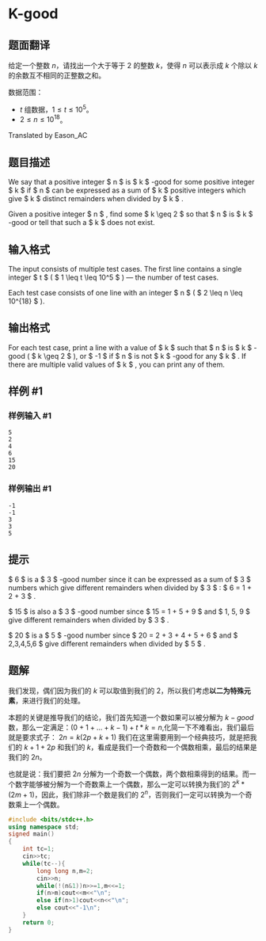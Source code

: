 # K-good

## 题面翻译

给定一个整数 $n$，请找出一个大于等于 $2$ 的整数 $k$，使得 $n$ 可以表示成 $k$ 个除以 $k$ 的余数互不相同的正整数之和。

数据范围：

- $t$ 组数据，$1\leqslant t\leqslant 10^5$。
- $2\leqslant n\leqslant 10^{18}$。

Translated by Eason_AC

## 题目描述

We say that a positive integer $ n $ is $ k $ -good for some positive integer $ k $ if $ n $ can be expressed as a sum of $ k $ positive integers which give $ k $ distinct remainders when divided by $ k $ .

Given a positive integer $ n $ , find some $ k \geq 2 $ so that $ n $ is $ k $ -good or tell that such a $ k $ does not exist.

## 输入格式

The input consists of multiple test cases. The first line contains a single integer $ t $ ( $ 1 \leq t \leq 10^5 $ ) — the number of test cases.

Each test case consists of one line with an integer $ n $ ( $ 2 \leq n \leq 10^{18} $ ).

## 输出格式

For each test case, print a line with a value of $ k $ such that $ n $ is $ k $ -good ( $ k \geq 2 $ ), or $ -1 $ if $ n $ is not $ k $ -good for any $ k $ . If there are multiple valid values of $ k $ , you can print any of them.

## 样例 #1

### 样例输入 #1

```
5
2
4
6
15
20
```

### 样例输出 #1

```
-1
-1
3
3
5
```

## 提示

$ 6 $ is a $ 3 $ -good number since it can be expressed as a sum of $ 3 $ numbers which give different remainders when divided by $ 3 $ : $ 6 = 1 + 2 + 3 $ .

 $ 15 $ is also a $ 3 $ -good number since $ 15 = 1 + 5 + 9 $ and $ 1, 5, 9 $ give different remainders when divided by $ 3 $ .

 $ 20 $ is a $ 5 $ -good number since $ 20 = 2 + 3 + 4 + 5 + 6 $ and $ 2,3,4,5,6 $ give different remainders when divided by $ 5 $ .

## 题解
我们发现，偶们因为我们的 $k$ 可以取值到我们的 2，所以我们考虑**以二为特殊元素**，来进行我们的处理。

本题的关键是推导我们的结论，我们首先知道一个数如果可以被分解为 $k-good$ 数，那么一定满足：$(0+1+\dots+k-1)+t*k=n$,化简一下不难看出，我们最后就是要求式子：
$2n=k(2p+k+1)$ 
我们在这里需要用到一个经典技巧，就是把我们的 $k+1+2p$ 和我们的 $k$，看成是我们一个奇数和一个偶数相乘，最后的结果是我们的 $2n$。

也就是说：我们要把 $2n$ 分解为一个奇数一个偶数，两个数相乘得到的结果。而一个数字能够被分解为一个奇数乘上一个偶数，那么一定可以转换为我们的 $2^{k}*(2m+1)$，因此，我们除非一个数是我们的 $2^n$，否则我们一定可以转换为一个奇数乘上一个偶数。

```cpp
#include <bits/stdc++.h>
using namespace std;
signed main()
{
	int tc=1;
	cin>>tc;
	while(tc--){
		long long n,m=2;
		cin>>n;
		while(!(n&1))n>>=1,m<<=1;
		if(n>m)cout<<m<<"\n";
		else if(n>1)cout<<n<<"\n";
		else cout<<"-1\n";
	}
	return 0;
}

```